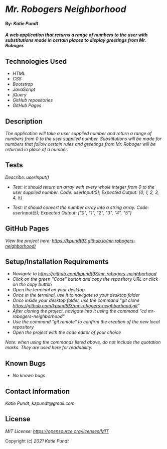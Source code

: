 # _Mr. Robogers Neighborhood_

#### By: _**Katie Pundt**_

#### _A web application that returns a range of numbers to the user with substitutions made in certain places to display greetings from Mr. Roboger._

## Technologies Used

* _HTML_
* _CSS_
* _Bootstrap_
* _JavaScript_
* _jQuery_
* _GitHub repositories_
* _GitHub Pages_

## Description

_The application will take a user supplied number and return a range of numbers from 0 to the user supplied number. Substitutions will be made for numbers that follow certain rules and greetings from Mr. Roboger will be returned in place of a number._

## Tests
_Describe: userInput()_
* _Test: It should return an array with every whole integer from 0 to the user supplied number.
  Code: userInput(5);
  Expected Output: [0, 1, 2, 3, 4, 5]_

* _Test: It should convert the number array into a string array.
  Code: userInput(5);
  Expected Output: ["0", "1", "2", "3", "4", "5"]_

## GitHub Pages
_View the project here: https://kpundt93.github.io/mr-robogers-neighborhood/_

## Setup/Installation Requirements

* _Navigate to https://github.com/kpundt93/mr-robogers-neighborhood_
* _Click on the green "Code" button and copy the repository URL or click on the copy button_
* _Open the terminal on your desktop_
* _Once in the terminal, use it to navigate to your desktop folder_
* _Once inside your desktop folder, use the command "git clone https://github.com/kpundt93/mr-robogers-neighborhood.git"_
* _After cloning the project, navigate into it using the command "cd mr-robogers-neighborhood"_
* _Use the command "git remote" to confirm the creation of the new local repository_
* _Open the project with the code editor of your choice_

_Note: when using the commands listed above, do not include the quotation marks. They are used here for readability._

## Known Bugs

* _No known bugs_

## Contact Information
_Katie Pundt, kzpundt@gmail.com_

## License

_MIT License: https://opensource.org/licenses/MIT_

Copyright (c) _2021_ _Katie Pundt_